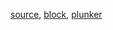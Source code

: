 [source](https://github.com/rrag/react-stockcharts/blob/master/docs/lib/charts/CandleStickStockScaleChartWithVolumeBarV3.jsx), [block](http://bl.ocks.org/rrag/2dc9dd83567cd41c830a), [plunker](http://plnkr.co/edit/gist:2dc9dd83567cd41c830a?p=preview)